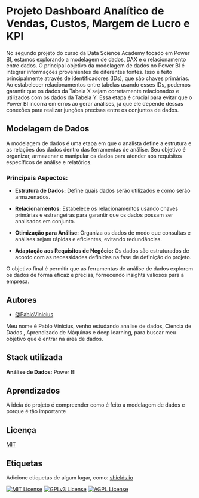 
# Projeto Dashboard Analítico de Vendas, Custos, Margem de Lucro e KPI

No segundo projeto do curso da Data Science Academy focado em Power BI, estamos explorando a modelagem de dados, DAX e o relacionamento entre dados. O principal objetivo da modelagem de dados no Power BI é integrar informações provenientes de diferentes fontes. Isso é feito principalmente através de identificadores (IDs), que são chaves primárias. Ao estabelecer relacionamentos entre tabelas usando esses IDs, podemos garantir que os dados da Tabela X sejam corretamente relacionados e utilizados com os dados da Tabela Y. Essa etapa é crucial para evitar que o Power BI incorra em erros ao gerar análises, já que ele depende dessas conexões para realizar junções precisas entre os conjuntos de dados.

## Modelagem de Dados

A modelagem de dados é uma etapa em que o analista define a estrutura e as relações dos dados dentro das ferramentas de análise. Seu objetivo é organizar, armazenar e manipular os dados para atender aos requisitos específicos de análise e relatórios.

### Principais Aspectos:

- **Estrutura de Dados:** Define quais dados serão utilizados e como serão armazenados.

- **Relacionamentos:** Estabelece os relacionamentos usando chaves primárias e estrangeiras para garantir que os dados possam ser analisados em conjunto.

- **Otimização para Análise:** Organiza os dados de modo que consultas e análises sejam rápidas e eficientes, evitando redundâncias.

- **Adaptação aos Requisitos de Negócio:** Os dados são estruturados de acordo com as necessidades definidas na fase de definição do projeto.

O objetivo final é permitir que as ferramentas de análise de dados explorem os dados de forma eficaz e precisa, fornecendo insights valiosos para a empresa.


## Autores

- [@PabloVinicius](https://www.github.com/PabloViniciusSS)

Meu nome é Pablo Vinícius, venho estudando analise de dados, Ciencia de Dados , Aprendizado de Máquinas e deep learning, para buscar meu objetivo que é entrar na área de dados.
## Stack utilizada

**Análise de Dados:** Power BI
## Aprendizados

A ideia do projeto é compreender como é feito a modelagem de dados e porque é tão importante 

## Licença

[MIT](https://choosealicense.com/licenses/mit/)


## Etiquetas

Adicione etiquetas de algum lugar, como: [shields.io](https://shields.io/)

[![MIT License](https://img.shields.io/badge/License-MIT-green.svg)](https://choosealicense.com/licenses/mit/)
[![GPLv3 License](https://img.shields.io/badge/License-GPL%20v3-yellow.svg)](https://opensource.org/licenses/)
[![AGPL License](https://img.shields.io/badge/license-AGPL-blue.svg)](http://www.gnu.org/licenses/agpl-3.0)

